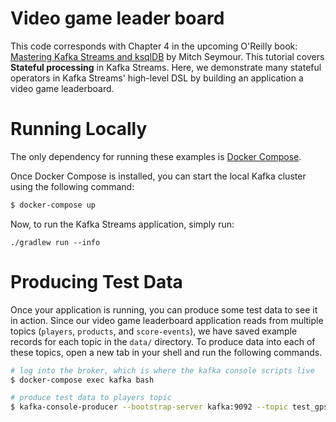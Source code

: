 # Video game leader board
This code corresponds with Chapter 4 in the upcoming O'Reilly book: [Mastering Kafka Streams and ksqlDB][book] by Mitch Seymour. This tutorial covers **Stateful processing** in Kafka Streams. Here, we demonstrate many stateful operators in Kafka Streams' high-level DSL by building an application a video game leaderboard.


[book]: https://www.kafka-streams-book.com/

# Running Locally
The only dependency for running these examples is [Docker Compose][docker].

[docker]: https://docs.docker.com/compose/install/

Once Docker Compose is installed, you can start the local Kafka cluster using the following command:

```sh
$ docker-compose up
```

Now, to run the Kafka Streams application, simply run:

```
./gradlew run --info
```

# Producing Test Data
Once your application is running, you can produce some test data to see it in action. Since our video game leaderboard application reads from multiple topics (`players`, `products`, and `score-events`), we have saved example records for each topic in the `data/` directory. To produce data into each of these topics, open a new tab in your shell and run the following commands.

```sh
# log into the broker, which is where the kafka console scripts live
$ docker-compose exec kafka bash

# produce test data to players topic
$ kafka-console-producer --bootstrap-server kafka:9092 --topic test_gps_topic_apac --property 'parse.key=true' --property 'key.separator=|' < players.json

```